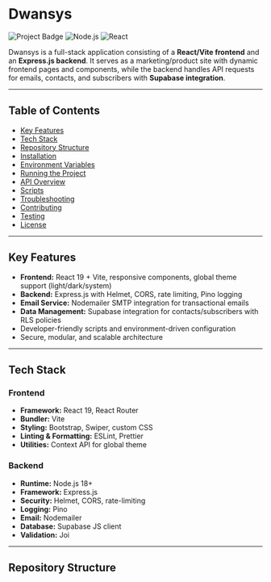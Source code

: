 # Dwansys

![Project Badge](https://img.shields.io/badge/status-active-success) ![Node.js](https://img.shields.io/badge/Node.js-v18-green) ![React](https://img.shields.io/badge/React-19-blue)

Dwansys is a full-stack application consisting of a **React/Vite frontend** and an **Express.js backend**. It serves as a marketing/product site with dynamic frontend pages and components, while the backend handles API requests for emails, contacts, and subscribers with **Supabase integration**.

---

## Table of Contents
- [Key Features](#key-features)
- [Tech Stack](#tech-stack)
- [Repository Structure](#repository-structure)
- [Installation](#installation)
- [Environment Variables](#environment-variables)
- [Running the Project](#running-the-project)
- [API Overview](#api-overview-backend)
- [Scripts](#scripts)
- [Troubleshooting](#troubleshooting)
- [Contributing](#contributing)
- [Testing](#testing)
- [License](#license)

---

## Key Features
- **Frontend:** React 19 + Vite, responsive components, global theme support (light/dark/system)
- **Backend:** Express.js with Helmet, CORS, rate limiting, Pino logging
- **Email Service:** Nodemailer SMTP integration for transactional emails
- **Data Management:** Supabase integration for contacts/subscribers with RLS policies
- Developer-friendly scripts and environment-driven configuration
- Secure, modular, and scalable architecture

---

## Tech Stack

### Frontend
- **Framework:** React 19, React Router
- **Bundler:** Vite
- **Styling:** Bootstrap, Swiper, custom CSS
- **Linting & Formatting:** ESLint, Prettier
- **Utilities:** Context API for global theme

### Backend
- **Runtime:** Node.js 18+
- **Framework:** Express.js
- **Security:** Helmet, CORS, rate-limiting
- **Logging:** Pino
- **Email:** Nodemailer
- **Database:** Supabase JS client
- **Validation:** Joi

---

## Repository Structure

